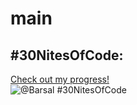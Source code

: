 # main
## #30NitesOfCode:
  [Check out my progress!](https://www.codedex.io/@Barsal/30-nites-of-code)  
  ![@Barsal #30NitesOfCode](https://www.codedex.io/api/petStatus?user=Barsal)
